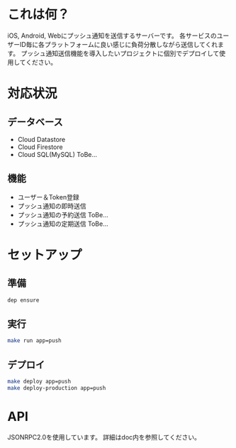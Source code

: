 # これは何？
iOS, Android, Webにプッシュ通知を送信するサーバーです。
各サービスのユーザーID毎に各プラットフォームに良い感じに負荷分散しながら送信してくれます。
プッシュ通知送信機能を導入したいプロジェクトに個別でデプロイして使用してください。

# 対応状況

## データベース
- Cloud Datastore
- Cloud Firestore
- Cloud SQL(MySQL) ToBe...

## 機能
- ユーザー＆Token登録
- プッシュ通知の即時送信
- プッシュ通知の予約送信 ToBe...
- プッシュ通知の定期送信 ToBe...

# セットアップ

## 準備
```bash
dep ensure
```

## 実行
```bash
make run app=push
```

## デプロイ
```bash
make deploy app=push
make deploy-production app=push
```

# API
JSONRPC2.0を使用しています。
詳細はdoc内を参照してください。
